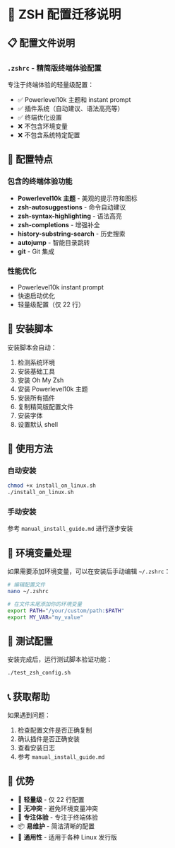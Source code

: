 # 🚀 ZSH 配置迁移说明

## 📋 配置文件说明

### `.zshrc` - 精简版终端体验配置
专注于终端体验的轻量级配置：
- ✅ Powerlevel10k 主题和 instant prompt
- ✅ 插件系统（自动建议、语法高亮等）
- ✅ 终端优化设置
- ❌ 不包含环境变量
- ❌ 不包含系统特定配置

## 🎯 配置特点

### 包含的终端体验功能
- **Powerlevel10k 主题** - 美观的提示符和图标
- **zsh-autosuggestions** - 命令自动建议
- **zsh-syntax-highlighting** - 语法高亮
- **zsh-completions** - 增强补全
- **history-substring-search** - 历史搜索
- **autojump** - 智能目录跳转
- **git** - Git 集成

### 性能优化
- Powerlevel10k instant prompt
- 快速启动优化
- 轻量级配置（仅 22 行）

## 🔧 安装脚本

安装脚本会自动：
1. 检测系统环境
2. 安装基础工具
3. 安装 Oh My Zsh
4. 安装 Powerlevel10k 主题
5. 安装所有插件
6. 复制精简版配置文件
7. 安装字体
8. 设置默认 shell

## 📝 使用方法

### 自动安装
```bash
chmod +x install_on_linux.sh
./install_on_linux.sh
```

### 手动安装
参考 `manual_install_guide.md` 进行逐步安装

## 🔄 环境变量处理

如果需要添加环境变量，可以在安装后手动编辑 `~/.zshrc`：

```bash
# 编辑配置文件
nano ~/.zshrc

# 在文件末尾添加你的环境变量
export PATH="/your/custom/path:$PATH"
export MY_VAR="my_value"
```

## 🧪 测试配置

安装完成后，运行测试脚本验证功能：

```bash
./test_zsh_config.sh
```

## 📞 获取帮助

如果遇到问题：
1. 检查配置文件是否正确复制
2. 确认插件是否正确安装
3. 查看安装日志
4. 参考 `manual_install_guide.md`

## 🎉 优势

- 🚀 **轻量级** - 仅 22 行配置
- 🔧 **无冲突** - 避免环境变量冲突
- 🎨 **专注体验** - 专注于终端体验
- 📦 **易维护** - 简洁清晰的配置
- 🔄 **通用性** - 适用于各种 Linux 发行版 